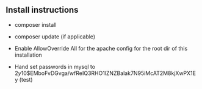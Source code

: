 ## Install instructions
- composer install
- composer update (if applicable)

- Enable AllowOverride All for the apache config for the root dir of this installation
- Hand set passwords in mysql to $2y$10$EMboFvDGvga/wfReIQ3RHO1lZNZBalak7N95iMcAT2M8kjXwPX1Ey (test)